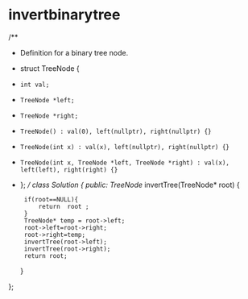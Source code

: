 # invertbinarytree

/**
 * Definition for a binary tree node.
 * struct TreeNode {
 *     int val;
 *     TreeNode *left;
 *     TreeNode *right;
 *     TreeNode() : val(0), left(nullptr), right(nullptr) {}
 *     TreeNode(int x) : val(x), left(nullptr), right(nullptr) {}
 *     TreeNode(int x, TreeNode *left, TreeNode *right) : val(x), left(left), right(right) {}
 * };
 */
class Solution {
public:
    TreeNode* invertTree(TreeNode* root) {
        
        if(root==NULL){
            return  root ;
        }
        TreeNode* temp = root->left;
        root->left=root->right;
        root->right=temp;  
        invertTree(root->left);
        invertTree(root->right);
        return root;
    }
    
};
